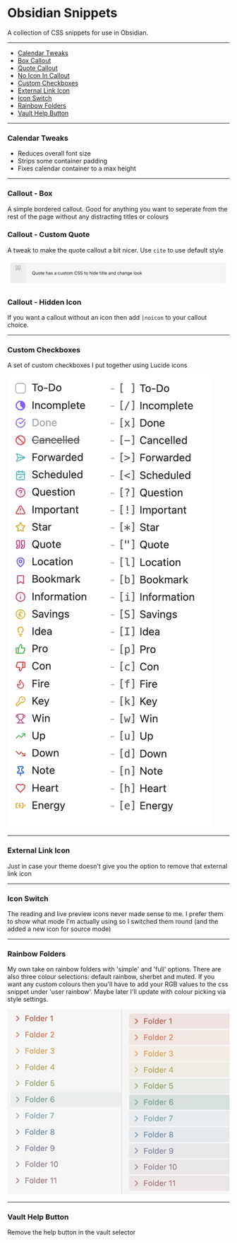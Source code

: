 # Obsidian Snippets

A collection of CSS snippets for use in Obsidian.

---
- [Calendar Tweaks](#calendar-tweaks)
- [Box Callout](#callout---box)
- [Quote Callout](#callout---custom-quote)
- [No Icon In Callout](#callout---hidden-icon)
- [Custom Checkboxes](#custom-checkboxes)
- [External Link Icon](#external-link-icon)
- [Icon Switch](#icon-switch)
- [Rainbow Folders](#rainbow-folders)
- [Vault Help Button](#)
---

### Calendar Tweaks
- Reduces overall font size
- Strips some container padding
- Fixes calendar container to a max height

---

### Callout - Box
A simple bordered callout. Good for anything you want to seperate from the rest of the page without any distracting titles or colours


### Callout - Custom Quote
A tweak to make the quote callout a bit nicer. Use `cite` to use default style

![quote](assets/quote.png)


### Callout - Hidden Icon
If you want a callout without an icon then add `|noicon` to your callout choice.

---

### Custom Checkboxes
A set of custom checkboxes I put together using Lucide icons

![quote](assets/checkboxes.png)

---

### External Link Icon
Just in case your theme doesn't give you the option to remove that external link icon

---

### Icon Switch
The reading and live preview icons never made sense to me. I prefer them to show what mode I'm actually using so I switched them round (and the added a new icon for source mode)

---

### Rainbow Folders
My own take on rainbow folders with 'simple' and 'full' options. There are also three colour selections: default rainbow, sherbet and muted. If you want any custom colours then you'll have to add your RGB values to the css snippet under 'user rainbow'. Maybe later I'll update with colour picking via style settings.

![rainbow](assets/rainbow.png)

---

### Vault Help Button
Remove the help button in the vault selector

